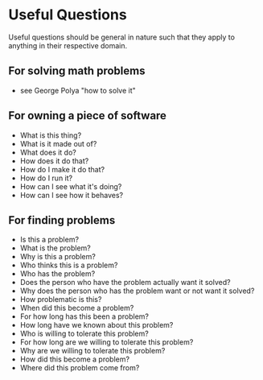 # Useful Questions
Useful questions should be general in nature such that they apply to anything in their respective domain.

## For solving math problems
 - see George Polya "how to solve it"

## For owning a piece of software
 - What is this thing?
 - What is it made out of?
 - What does it do?
 - How does it do that?
 - How do I make it do that?
 - How do I run it?
 - How can I see what it's doing?
 - How can I see how it behaves?

## For finding problems
 - Is this a problem?
 - What is the problem?
 - Why is this a problem?
 - Who thinks this is a problem?
 - Who has the problem?
 - Does the person who have the problem actually want it solved?
 - Why does the person who has the problem want or not want it solved?
 - How problematic is this?
 - When did this become a problem?
 - For how long has this been a problem?
 - How long have we known about this problem?
 - Who is willing to tolerate this problem?
 - For how long are we willing to tolerate this problem?
 - Why are we willing to tolerate this problem?
 - How did this become a problem?
 - Where did this problem come from?
